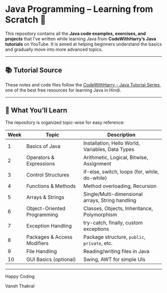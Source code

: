 # Java Programming – Learning from Scratch 🚀

This repository contains all the **Java code examples, exercises, and projects** that I’ve written while learning Java from **CodeWithHarry’s Java tutorials** on YouTube. It is aimed at helping beginners understand the basics and gradually move into more advanced topics.

---

## 📚 Tutorial Source
These notes and code files follow the [CodeWithHarry - Java Tutorial Series](https://www.youtube.com/playlist?list=PLu0W_9lII9ah7DDtYtflgwMwpT3xmjXY9), one of the best free resources for learning Java in Hindi.

---

## 🧠 What You’ll Learn

The repository is organized topic-wise for easy reference:

| Week | Topic | Description |
|------|-------|-------------|
| 1 | Basics of Java | Installation, Hello World, Variables, Data Types |
| 2 | Operators & Expressions | Arithmetic, Logical, Bitwise, Assignment |
| 3 | Control Structures | if-else, switch, loops (for, while, do-while) |
| 4 | Functions & Methods | Method overloading, Recursion |
| 5 | Arrays & Strings | Single/Multi-dimensional arrays, String handling |
| 6 | Object-Oriented Programming | Classes, Objects, Inheritance, Polymorphism |
| 7 | Exception Handling | try-catch, finally, custom exceptions |
| 8 | Packages & Access Modifiers | Package structure, `public`, `private`, etc. |
| 9 | File Handling | Reading/writing files in Java |
| 10 | GUI Basics (optional) | Swing, AWT for simple UIs |

---

Happy Coding

Vansh Thakral

